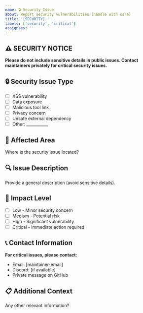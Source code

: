 ```yaml
---
name: 🔒 Security Issue
about: Report security vulnerabilities (handle with care)
title: '[SECURITY] '
labels: ['security', 'critical']
assignees: ''
---
```


## ⚠️ SECURITY NOTICE
**Please do not include sensitive details in public issues. Contact maintainers privately for critical security issues.**

## 🔒 Security Issue Type
- [ ] XSS vulnerability
- [ ] Data exposure
- [ ] Malicious tool link
- [ ] Privacy concern
- [ ] Unsafe external dependency
- [ ] Other: ___________

## 📍 Affected Area
Where is the security issue located?

## 🔍 Issue Description
Provide a general description (avoid sensitive details).

## 🎯 Impact Level
- [ ] Low - Minor security concern
- [ ] Medium - Potential risk
- [ ] High - Significant vulnerability
- [ ] Critical - Immediate action required

## 📞 Contact Information
**For critical issues, please contact:**
- Email: [maintainer-email]
- Discord: [if available]
- Private message on GitHub

## 📋 Additional Context
Any other relevant information?